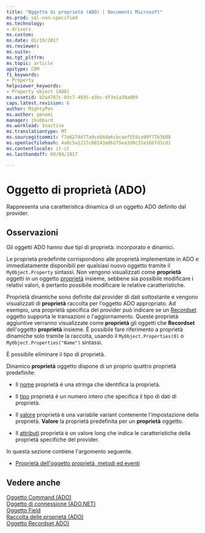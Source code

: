 ```yaml
---
title: "Oggetto di proprietà (ADO) | Documenti Microsoft"
ms.prod: sql-non-specified
ms.technology:
- drivers
ms.custom: 
ms.date: 01/19/2017
ms.reviewer: 
ms.suite: 
ms.tgt_pltfrm: 
ms.topic: article
apitype: COM
f1_keywords:
- Property
helpviewer_keywords:
- Property object [ADO]
ms.assetid: b2a4767c-03c7-4935-a3bc-df3e1a38a009
caps.latest.revision: 6
author: MightyPen
ms.author: genemi
manager: jhubbard
ms.workload: Inactive
ms.translationtype: MT
ms.sourcegitcommit: f7e6274d77a9cdd4de6cbcaef559ca99f77b3608
ms.openlocfilehash: 4a0c5a1217cb8143a0b275ea3d0c31e16b7d1cd1
ms.contentlocale: it-it
ms.lasthandoff: 09/09/2017

---
```

# <a name="property-object-ado"></a>Oggetto di proprietà (ADO)
Rappresenta una caratteristica dinamica di un oggetto ADO definito dal provider.  
  
## <a name="remarks"></a>Osservazioni  
 Gli oggetti ADO hanno due tipi di proprietà: incorporato e dinamici.  
  
 Le proprietà predefinite corrispondono alle proprietà implementate in ADO e immediatamente disponibili per qualsiasi nuovo oggetto tramite il `MyObject.Property` sintassi. Non vengono visualizzati come **proprietà** oggetti in un oggetto [proprietà](../../../ado/reference/ado-api/properties-collection-ado.md) insieme, sebbene sia possibile modificare i relativi valori, è pertanto possibile modificare le relative caratteristiche.  
  
 Proprietà dinamiche sono definite dal provider di dati sottostante e vengono visualizzati di **proprietà** raccolta per l'oggetto ADO appropriato. Ad esempio, una proprietà specifica del provider può indicare se un [Recordset](../../../ado/reference/ado-api/recordset-object-ado.md) oggetto supporta le transazioni o l'aggiornamento. Queste proprietà aggiuntive verranno visualizzate come **proprietà** gli oggetti che **Recordset** dell'oggetto **proprietà** insieme. È possibile fare riferimento a proprietà dinamiche solo tramite la raccolta, usando il `MyObject.Properties(0)` o `MyObject.Properties("Name")` sintassi.  
  
 È possibile eliminare il tipo di proprietà.  
  
 Dinamico **proprietà** oggetto dispone di un proprio quattro proprietà predefinite:  
  
-   Il [nome](../../../ado/reference/ado-api/name-property-ado.md) proprietà è una stringa che identifica la proprietà.  
  
-   Il [tipo](../../../ado/reference/ado-api/type-property-ado.md) proprietà è un numero intero che specifica il tipo di dati di proprietà.  
  
-   Il [valore](../../../ado/reference/ado-api/value-property-ado.md) proprietà è una variabile variant contenente l'impostazione della proprietà. **Valore** la proprietà predefinita per un **proprietà** oggetto.  
  
-   Il [attributi](../../../ado/reference/ado-api/attributes-property-ado.md) proprietà è un valore long che indica le caratteristiche della proprietà specifiche del provider.  
  
 In questa sezione contiene l'argomento seguente.  
  
-   [Proprietà dell'oggetto proprietà, metodi ed eventi](../../../ado/reference/ado-api/property-object-properties-methods-and-events.md)  
  
## <a name="see-also"></a>Vedere anche  
 [Oggetto Command (ADO)](../../../ado/reference/ado-api/command-object-ado.md)   
 [Oggetto di connessione (ADO.NET)](../../../ado/reference/ado-api/connection-object-ado.md)   
 [Oggetto Field](../../../ado/reference/ado-api/field-object.md)   
 [Raccolta delle proprietà (ADO)](../../../ado/reference/ado-api/properties-collection-ado.md)   
 [Oggetto Recordset ADO)](../../../ado/reference/ado-api/recordset-object-ado.md)

